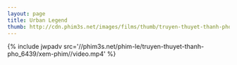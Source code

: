 ```yaml
---
layout: page
title: Urban Legend
thumb: http://cdn.phim3s.net/images/films/thumb/truyen-thuyet-thanh-pho-urban-legend-1998.jpg
---
```

{% include jwpadv src='//phim3s.net/phim-le/truyen-thuyet-thanh-pho_6439/xem-phim//video.mp4' %}